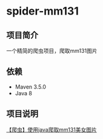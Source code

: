 # spider-mm131

## 项目简介
一个精简的爬虫项目，爬取mm131图片

## 依赖
* Maven 3.5.0
* Java 8

## 项目说明
[【爬虫】使用java爬取mm131美女图片](https://segmentfault.com/a/1190000015691227)
